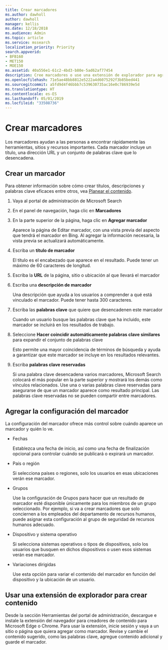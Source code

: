 ```yaml
---
title: Crear marcadores
ms.author: dawholl
author: dawholl
manager: kellis
ms.date: 12/18/2018
ms.audience: Admin
ms.topic: article
ms.service: mssearch
localization_priority: Priority
search.appverid:
- BFB160
- MET150
- MOE150
ms.assetid: 40a556e1-61c2-4bd3-b80e-5ad62af77454
description: Cree marcadores o use una extensión de explorador para agregarlos a los resultados de trabajo de Microsoft Search
ms.openlocfilehash: 71e5ae48bb8812e5222a4d6075292f3b85bed441
ms.sourcegitcommit: a5fd9d4f46bbb7c539630735ac16e0c786939e5d
ms.translationtype: HT
ms.contentlocale: es-ES
ms.lasthandoff: 05/01/2019
ms.locfileid: "33508736"
---
```

# <a name="create-bookmarks"></a>Crear marcadores

Los marcadores ayudan a las personas a encontrar rápidamente las herramientas, sitios y recursos importantes. Cada marcador incluye un título, una dirección URL y un conjunto de palabras clave que lo desencadena.
  
## <a name="create-a-bookmark"></a>Crear un marcador

Para obtener información sobre cómo crear títulos, descripciones y palabras clave eficaces entre otros, vea [Planear el contenido](plan-your-content.md).
  
1. Vaya al portal de administración de Microsoft Search
    
2. En el panel de navegación, haga clic en **Marcadores**
    
3. En la parte superior de la página, haga clic en **Agregar marcador**
    
    Aparece la página de Editar marcador, con una vista previa del aspecto que tendrá el marcador en Bing. Al agregar la información necesaria, la vista previa se actualizará automáticamente.
    
4. Escriba un **título de marcador**
    
    El título es el encabezado que aparece en el resultado. Puede tener un máximo de 60 caracteres de longitud.
    
5. Escriba la **URL** de la página, sitio o ubicación al que llevará el marcador 
    
6. Escriba una **descripción de marcador**
    
    Una descripción que ayuda a los usuarios a comprender a qué está vinculado el marcador. Puede tener hasta 300 caracteres.
    
7. Escriba las **palabras clave** que quiere que desencadenen este marcador 
    
    Cuando un usuario busque las palabras clave que ha incluido, este marcador se incluirá en los resultados de trabajo.
    
8. Seleccione **Hacer coincidir automáticamente palabras clave similares** para expandir el conjunto de palabras clave 
    
    Esto permite una mayor coincidencia de términos de búsqueda y ayuda a garantizar que este marcador se incluye en los resultados relevantes.
    
9. Escriba **palabras clave reservadas**
    
    Si una palabra clave desencadena varios marcadores, Microsoft Search colocará el más popular en la parte superior y mostrará los demás como vínculos relacionados. Use una o varias palabras clave reservadas para asegurarse de que un marcador aparece como resultado principal. Las palabras clave reservadas no se pueden compartir entre marcadores.
    
## <a name="add-bookmark-settings"></a>Agregar la configuración del marcador

La configuración del marcador ofrece más control sobre cuándo aparece un marcador y quién lo ve.
  
- Fechas
    
    Establezca una fecha de inicio, así como una fecha de finalización opcional para controlar cuándo se publicará o expirará un marcador. 
    
- País o región
    
    Si selecciona países o regiones, solo los usuarios en esas ubicaciones verán ese marcador.
    
- Grupos
    
    Use la configuración de Grupos para hacer que un resultado de marcador esté disponible únicamente para los miembros de un grupo seleccionado. Por ejemplo, si va a crear marcadores que solo conciernen a los empleados del departamento de recursos humanos, puede asignar esta configuración al grupo de seguridad de recursos humanos adecuado.
    
- Dispositivo y sistema operativo
    
    Si selecciona sistemas operativos o tipos de dispositivos, solo los usuarios que busquen en dichos dispositivos o usen esos sistemas verán ese marcador.
    
- Variaciones dirigidas
    
    Use esta opción para variar el contenido del marcador en función del dispositivo y la ubicación de un usuario.
    
## <a name="use-a-browser-extension-to-create-content"></a>Usar una extensión de explorador para crear contenido

Desde la sección Herramientas del portal de administración, descargue e instale la extensión del navegador para creadores de contenido para Microsoft Edge o Chrome. Para usar la extensión, inicie sesión y vaya a un sitio o página que quiera agregar como marcador. Revise y cambie el contenido sugerido, como las palabras clave, agregue contenido adicional y guarde el marcador.